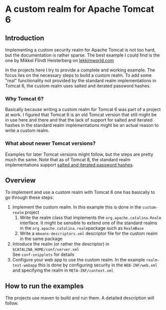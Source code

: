 # A custom realm for Apache Tomcat 6

## Introduction 
Implementing a custom security realm for Apache Tomcat is not too hard, but the documentation is rather sparse. The best example I could find is the one by Mikkel Flindt Heisterberg on [lekkimworld.com](http://lekkimworld.com/2005/07/29/writing_a_custom_tomcat_login_module_realm.html)

In the projects here I try to provide a complete and working example. The focus lies on the necessary steps to build a custom realm. To add some "real" functionality not provided by the standard realm implementations in Tomcat 6, the custom realm uses salted and iterated password hashes.

### Why Tomcat 6?
Basically because writing a custom realm for Tomcat 6 was part of a project at work. I figured that Tomcat 6 is an old Tomcat version that still might be in use here and there and that the lack of support for salted and iterated hashes in the standard realm implementations might be an actual reason to write a custom realm.

### What about newer Tomcat versions?

Examples for later Tomcat versions might follow, but the steps are pretty much the same. Note that as of Tomcat 8, the standard realm implementations support [salted and iterated password hashes](http://tomcat.apache.org/tomcat-8.0-doc/realm-howto.html#Digested_Passwords).

## Overview
To implement and use a custom realm with Tomcat 6 one has basically to go through these steps:

1. Implement the custom realm. In this example this is done in the `custom-realm` project
   1. Write the realm class that implements the `org.apache.catalina.Realm` interface. It might be sensible to extend one of the standard realms in the `org.apache.catalina.realm`package such as `RealmBase`
   2. Write a `mbeans-descriptors.xml` descriptor file for the custom realm in the same package
2. Introduce the realm (or rather the descriptor) in `$CATALINA_HOME/conf/server.xml`  
   See `conf-snipplets` for details
3. Configure your web app to use the custom realm. In the example `realm-test-webapp` this is done by configuring security in the `WEB-INF/web.xml` and specifying the realm in `META-INF/context.xml`

## How to run the examples
The projects use maven to build and run them. A detailed description will follow.